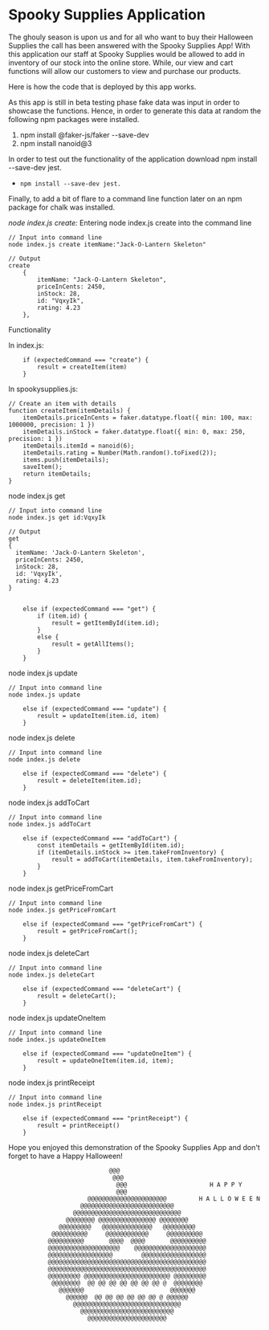 # Spooky Supplies Application

The ghouly season is upon us and for all who want to buy their Halloween Supplies the call has been answered with the Spooky Supplies App! With this application our staff at Spooky Supplies would be allowed to add in inventory of our stock into the online store. While, our view and cart functions will allow our customers to view and purchase our products. 

Here is how the code that is deployed by this app works. 

As this app is still in beta testing phase fake data was input in order to showcase the functions. Hence, in order to generate this data at random the following npm packages were installed.
1. npm install @faker-js/faker --save-dev
2. npm install nanoid@3

In order to test out the functionality of the application download npm install --save-dev jest.
- `npm install --save-dev jest.`

Finally, to add a bit of flare to a command line function later on an npm package for chalk was installed.


*node index.js create:*
Entering node index.js create into the command line 
```
// Input into command line
node index.js create itemName:"Jack-O-Lantern Skeleton"

// Output
create 
    {
        itemName: "Jack-O-Lantern Skeleton",
        priceInCents: 2450,
        inStock: 28,
        id: "VqxyIk",
        rating: 4.23
    },
```

Functionality

In index.js:
```
    if (expectedCommand === "create") {
        result = createItem(item)
    }
```

In spookysupplies.js:
```
// Create an item with details
function createItem(itemDetails) {
    itemDetails.priceInCents = faker.datatype.float({ min: 100, max: 1000000, precision: 1 })
    itemDetails.inStock = faker.datatype.float({ min: 0, max: 250, precision: 1 })
    itemDetails.itemId = nanoid(6);
    itemDetails.rating = Number(Math.random().toFixed(2));
    items.push(itemDetails);
    saveItem();
    return itemDetails;
}

```

node index.js get
```
// Input into command line
node index.js get id:VqxyIk

// Output 
get
{
  itemName: 'Jack-O-Lantern Skeleton',
  priceInCents: 2450,
  inStock: 28,
  id: 'VqxyIk',
  rating: 4.23
}
```

```

    else if (expectedCommand === "get") {
        if (item.id) {
            result = getItemById(item.id);
        }
        else {
            result = getAllItems();
        }
    }
```

node index.js update
```
// Input into command line
node index.js update

    else if (expectedCommand === "update") {
        result = updateItem(item.id, item)
    }
```

node index.js delete
```
// Input into command line
node index.js delete

    else if (expectedCommand === "delete") {
        result = deleteItem(item.id);
    }
```

node index.js addToCart
```
// Input into command line
node index.js addToCart

    else if (expectedCommand === "addToCart") {
        const itemDetails = getItemById(item.id);
        if (itemDetails.inStock >= item.takeFromInventory) {
            result = addToCart(itemDetails, item.takeFromInventory);
        }
    }
```

node index.js getPriceFromCart
```
// Input into command line
node index.js getPriceFromCart

    else if (expectedCommand === "getPriceFromCart") {
        result = getPriceFromCart();
    }
```

node index.js deleteCart
```
// Input into command line
node index.js deleteCart

    else if (expectedCommand === "deleteCart") {
        result = deleteCart();
    }
```

node index.js updateOneItem
```
// Input into command line
node index.js updateOneItem

    else if (expectedCommand === "updateOneItem") {
        result = updateOneItem(item.id, item);
    }
```

node index.js printReceipt
```
// Input into command line
node index.js printReceipt

    else if (expectedCommand === "printReceipt") {
        result = printReceipt()
    }
```
Hope you enjoyed this demonstration of the Spooky Supplies App and don't forget to have a Happy Halloween!
<!-- The text below is ASCII art of a Jack-o-Lantern with a Happy Halloween message next to it. Wrap it in a code block. -->
```                             
                            @@@
                             @@@
                              @@@                       H A P P Y
                              @@@
                      @@@@@@@@@@@@@@@@@@@@@@         H A L L O W E E N
                    @@@@@@@@@@@@@@@@@@@@@@@@@@
                  @@@@@@@@@@@@@@@@@@@@@@@@@@@@@@
                @@@@@@@@ @@@@@@@@@@@@@@@@ @@@@@@@@
              @@@@@@@@@   @@@@@@@@@@@@@@   @@@@@@@@@
            @@@@@@@@@@     @@@@@@@@@@@@     @@@@@@@@@@
           @@@@@@@@@@       @@@@  @@@@       @@@@@@@@@@
           @@@@@@@@@@@@@@@@@@@@    @@@@@@@@@@@@@@@@@@@@
           @@@@@@@@@@@@@@@@@@        @@@@@@@@@@@@@@@@@@
           @@@@@@@@@@@@@@@@@@@@@@@@@@@@@@@@@@@@@@@@@@@@
           @@@@@@@@@@@@@@@@@@@@@@@@@@@@@@@@@@@@@@@@@@@@
           @@@@@@@@@ @@@@@@@@@@@@@@@@@@@@@@@@ @@@@@@@@@
            @@@@@@@@  @@ @@ @@ @@ @@ @@ @@ @  @@@@@@@@
              @@@@@@@                        @@@@@@@
                @@@@@@  @@ @@ @@ @@ @@ @@ @ @@@@@@
                  @@@@@@@@@@@@@@@@@@@@@@@@@@@@@@
                    @@@@@@@@@@@@@@@@@@@@@@@@@@
                      @@@@@@@@@@@@@@@@@@@@@@
```

